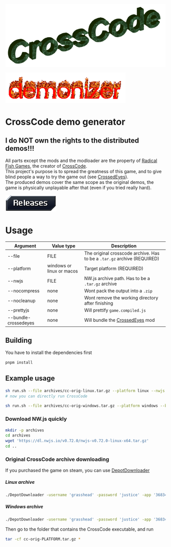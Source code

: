 <!-- markdownlint-disable MD041 MD013 MD024 MD001 MD045 MD026 -->

![CrossCode](/src/img1.png)  

![demonizer](/src/gif1.gif)

# CrossCode demo generator

## I do NOT own the rights to the distributed demos!!!

All parts except the mods and the modloader are the property of [Radical Fish Games](https://www.radicalfishgames.com), the creator of [CrossCode](https://www.cross-code.com).  
This project's purpose is to spread the greatness of this game, and to give blind people a way to try the game out (see [CrossedEyes](https://github.com/CCDirectLink/CrossedEyes)).  
The produced demos cover the same scope as the original demos, the game is physically unplayable after that (even if you tried really hard).  

[![Releases](https://github.com/CCDirectLink/organization/blob/master/assets/badges/releases%402x.png)](https://github.com/krypciak/crosscode-demonizer/releases/latest/)

# Usage

| Argument | Value type | Description |
| --- | --- | --- |
| --file | FILE | The original crosscode archive. Has to be a `.tar.gz` archive (REQUIRED) |
| --platform | windows or linux or macos | Target platform (REQUIRED) |
| --nwjs | FILE | NW.js archive path. Has to be a `.tar.gz` archive |
| --nocompress | none | Wont pack the output into a `.zip` |
| --nocleanup | none | Wont remove the working directory after finishing |
| --prettyjs | none | Will prettify `game.compiled.js` |
| --bundle-crossedeyes | none | Will bundle the [CrossedEyes](https://github.com/CCDirectLink/CrossedEyes) mod |


## Building

You have to install the dependencies first

```bash
pnpm install
```

## Example usage

```bash
sh run.sh --file archives/cc-orig-linux.tar.gz --platform linux --nwjs archives/nwjs-sdk-v0.72.0-linux-x64.tar.gz --nocleanup --prettyjs
# now you can directly run CrossCode
```

```bash
sh run.sh --file archives/cc-orig-windows.tar.gz --platform windows --bundle-crossedeyes
```

### Download NW.js quickly

```bash
mkdir -p archives
cd archives
wget 'https://dl.nwjs.io/v0.72.0/nwjs-v0.72.0-linux-x64.tar.gz'
cd ..
```

### Original CrossCode archive downloading

If you purchased the game on steam, you can use [DepotDownloader](https://github.com/SteamRE/DepotDownloader)  

##### Linux archive

```bash
./DepotDownloader -username 'grasshead' -password 'justice' -app '368340' -depot '368343' -manifest '1605626617428248393'
```

##### Windows archive

```bash
./DepotDownloader -username 'grasshead' -password 'justice' -app '368340' -depot '368349'
```

Then go to the folder that contains the CrossCode executable, and run

```bash
tar -cf cc-orig-PLATFORM.tar.gz *
```
